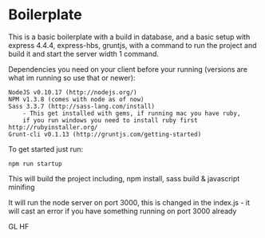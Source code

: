 Boilerplate
===========

This is a basic boilerplate with a build in database, and a basic setup with express 4.4.4, express-hbs, gruntjs, with a command to run the project and build it and start the server width 1 command.

Dependencies you need on your client before your running 
(versions are what im running so use that or newer):

    NodeJS v0.10.17 (http://nodejs.org/)
    NPM v1.3.8 (comes with node as of now)
    Sass 3.3.7 (http://sass-lang.com/install)
        - This get installed with gems, if running mac you have ruby, 
        if you run windows you need to install ruby first http://rubyinstaller.org/
    Grunt-cli v0.1.13 (http://gruntjs.com/getting-started)

To get started just run:

    npm run startup
  
This will build the project including, npm install, sass build & javascript minifing

It will run the node server on port 3000, this is changed in the index.js - it will cast an error if you have something running on port 3000 already

GL HF
